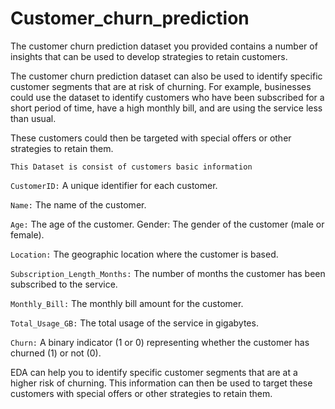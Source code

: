 # Customer_churn_prediction
The customer churn prediction dataset you provided contains a number of insights that can be used to develop strategies to retain customers.

The customer churn prediction dataset can also be used to identify specific customer segments that are at risk of churning. For example, businesses could use the dataset to identify customers who have been subscribed for a short period of time, have a high monthly bill, and are using the service less than usual. 

These customers could then be targeted with special offers or other strategies to retain them.

`This Dataset is consist of customers basic information` 

`CustomerID:` A unique identifier for each customer. 

`Name:` The name of the customer. 

`Age:` The age of the customer. Gender: The gender of the customer (male or female). 

`Location:` The geographic location where the customer is based. 

`Subscription_Length_Months:` The number of months the customer has been subscribed to the service. 

`Monthly_Bill:` The monthly bill amount for the customer. 

`Total_Usage_GB:` The total usage of the service in gigabytes. 

`Churn:` A binary indicator (1 or 0) representing whether the customer has churned (1) or not (0).

EDA can help you to identify specific customer segments that are at a higher risk of churning. This information can then be used to target these customers with special offers or other strategies to retain them.
